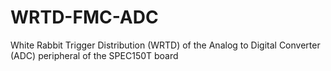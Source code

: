 # WRTD-FMC-ADC
White Rabbit Trigger Distribution (WRTD) of the Analog to Digital Converter (ADC) peripheral of the SPEC150T board
